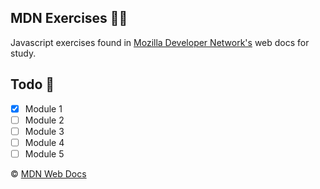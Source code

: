 ## MDN Exercises 👨‍💻

Javascript exercises found in [Mozilla Developer Network's](https://developer.mozilla.org/pt-BR/docs/Aprender/JavaScript) web docs for study.

## Todo 📝

- [x] Module 1
- [ ] Module 2
- [ ] Module 3
- [ ] Module 4
- [ ] Module 5

© [MDN Web Docs](https://github.com/mdn/)